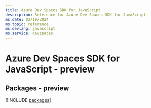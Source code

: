 ```yaml
---
title: Azure Dev Spaces SDK for JavaScript
description: Reference for Azure Dev Spaces SDK for JavaScript
ms.date: 03/19/2024
ms.topic: reference
ms.devlang: javascript
ms.service: devspaces
---
```

# Azure Dev Spaces SDK for JavaScript - preview
## Packages - preview
[!INCLUDE [packages](dev-spaces-index.md)]